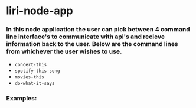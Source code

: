 # liri-node-app

### In this node application the user can pick between 4 command line interface's to communicate with api's and recieve information back to the user. Below are the command lines from whichever the user wishes to use.
* ```concert-this```
* ```spotify-this-song``` 
* ```movies-this``` 
* ```do-what-it-says``` 

### Examples:
 
